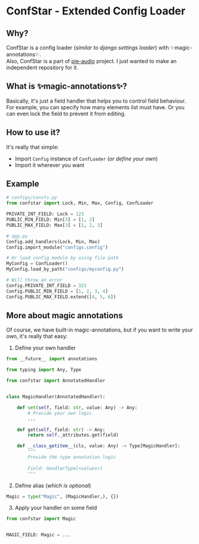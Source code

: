 # ConfStar - Extended Config Loader

## Why?

ConfStar is a config loader (*similar to django settings loader*) with ✨magic-annotations✨. <br> Also, ConfStar is a part of [pie-audio](https://github.com/uselessvevo/pie-audio) project. I just wanted to make an independent repository for it.

## What is ✨magic-annotations✨?
Basically, it's just a field handler that helps you to control field behaviour. 
For example, you can specify how many elements list must have. Or you can even lock the field to prevent it from editing.

## How to use it?

It's really that simple:
* Import `Config` instance of `ConfLoader` (*or define your own*)
* Import it wherever you want


## Example
```py
# configs/consts.py
from confstar import Lock, Min, Max, Config, ConfLoader

PRIVATE_INT_FIELD: Lock = 123
PUBLIC_MIN_FIELD: Min[3] = [1, 2]
PUBLIC_MAX_FIELD: Max[3] = [1, 2, 3]

# app.py
Config.add_handlers(Lock, Min, Max)
Config.import_module("configs.config")

# Or load config module by using file path
MyConfig = ConfLoader()
MyConfig.load_by_path("configs/myconfig.py")

# Will throw an error
Config.PRIVATE_INT_FIELD = 321
Config.PUBLIC_MIN_FIELD = [1, 2, 3, 4]
Config.PUBLIC_MAX_FIELD.extend([4, 5, 6])
```

## More about magic annotations

Of course, we have built-in magic-annotations, but if you want to write your own, it's really that easy:

1. Define your own handler

```py
from __future__ import annotations

from typing import Any, Type

from confstar import AnnotatedHandler


class MagicHandler(AnnotatedHandler):

    def set(self, field: str, value: Any) -> Any:
        # Provide your own logic
        ...

    def get(self, field: str) -> Any:
        return self._attributes.get(field)

    def __class_getitem__(cls, value: Any) -> Type[MagicHandler]:
        """
        Provide the type annotation logic
        
        Field: HandlerType[<values>]
        """
```

2. Define alias (*which is optional*)

```py
Magic = type("Magic", (MagicHandler,), {})
```


3. Apply your handler on some field

```py
from confstar import Magic


MAGIC_FIELD: Magic = ...
```
